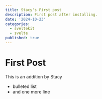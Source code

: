 ```yaml
---
title: Stacy's First post
description: First post after installing.
date: '2024-10-23'
categories:
  - sveltekit
  - svelte
published: true
---
```



# First Post
This is an addition by Stacy

* bulleted list
* and one more line